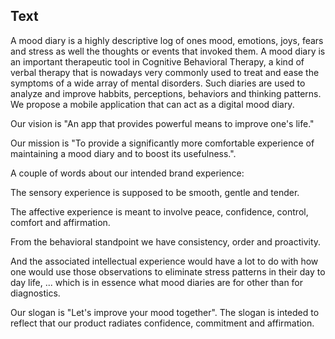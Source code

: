 ## Text
A mood diary is a highly descriptive log of ones mood, emotions, joys, fears and stress as well the thoughts or events that invoked them. A mood diary 
is an important therapeutic tool in Cognitive Behavioral Therapy, a kind of verbal therapy that is nowadays very commonly used to treat and ease the
symptoms of a wide array of mental disorders. Such diaries are used to analyze and improve habbits, perceptions, behaviors and thinking patterns. We propose a mobile application that can act as a digital mood diary. 

Our vision is "An app that provides powerful means to improve one's life."

Our mission is "To provide a significantly more comfortable experience of maintaining a mood diary and to boost its usefulness.".

A couple of words about our intended brand experience:

The sensory experience is supposed to be smooth, gentle and tender.

The affective experience is meant to involve peace, confidence, control, comfort and affirmation.

From the behavioral standpoint we have consistency, order and proactivity.

And the associated intellectual experience would have a lot to do with how one
would use those observations to eliminate stress patterns in their day to day life, 
... which is in essence what mood diaries are for other than for diagnostics.



Our slogan is "Let's improve your mood together". 
The slogan is inteded to reflect that our product radiates confidence, commitment and affirmation.

## 
